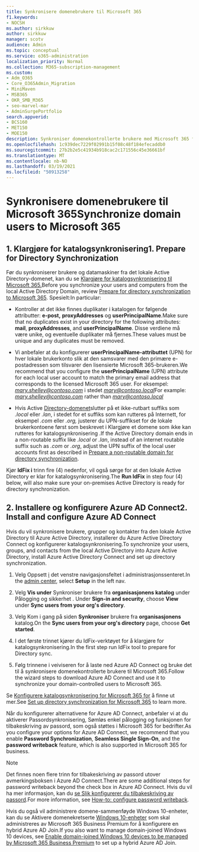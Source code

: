 ```yaml
---
title: Synkronisere domenebrukere til Microsoft 365
f1.keywords:
- NOCSH
ms.author: sirkkuw
author: sirkkuw
manager: scotv
audience: Admin
ms.topic: conceptual
ms.service: o365-administration
localization_priority: Normal
ms.collection: M365-subscription-management
ms.custom:
- Adm_O365
- Core_O365Admin_Migration
- MiniMaven
- MSB365
- OKR_SMB_M365
- seo-marvel-mar
- AdminSurgePortfolio
search.appverid:
- BCS160
- MET150
- MOE150
description: Synkroniser domenekontrollerte brukere med Microsoft 365 for bedrifter.
ms.openlocfilehash: 1c939dec7229f02991b15f08c48f184efecaddb0
ms.sourcegitcommit: 27b2b2e5c41934b918cac2c171556c45e36661bf
ms.translationtype: MT
ms.contentlocale: nb-NO
ms.lasthandoff: 03/19/2021
ms.locfileid: "50913258"
---
```

# <a name="synchronize-domain-users-to-microsoft-365"></a><span data-ttu-id="6ce55-103">Synkronisere domenebrukere til Microsoft 365</span><span class="sxs-lookup"><span data-stu-id="6ce55-103">Synchronize domain users to Microsoft 365</span></span>

## <a name="1-prepare-for-directory-synchronization"></a><span data-ttu-id="6ce55-104">1. Klargjøre for katalogsynkronisering</span><span class="sxs-lookup"><span data-stu-id="6ce55-104">1. Prepare for Directory Synchronization</span></span> 

<span data-ttu-id="6ce55-105">Før du synkroniserer brukere og datamaskiner fra det lokale Active Directory-domenet, kan du se [Klargjøre for katalogsynkronisering til Microsoft 365.](../enterprise/prepare-for-directory-synchronization.md)</span><span class="sxs-lookup"><span data-stu-id="6ce55-105">Before you synchronize your users and computers from the local Active Directory Domain, review [Prepare for directory synchronization to Microsoft 365](../enterprise/prepare-for-directory-synchronization.md).</span></span> <span data-ttu-id="6ce55-106">Spesielt:</span><span class="sxs-lookup"><span data-stu-id="6ce55-106">In particular:</span></span>

   - <span data-ttu-id="6ce55-107">Kontroller at det ikke finnes duplikater i katalogen for følgende attributter: **e-post,** **proxyAddresses** og **userPrincipalName**.</span><span class="sxs-lookup"><span data-stu-id="6ce55-107">Make sure that no duplicates exist in your directory for the following attributes: **mail**, **proxyAddresses**, and **userPrincipalName**.</span></span> <span data-ttu-id="6ce55-108">Disse verdiene må være unike, og eventuelle duplikater må fjernes.</span><span class="sxs-lookup"><span data-stu-id="6ce55-108">These values must be unique and any duplicates must be removed.</span></span>
   
   - <span data-ttu-id="6ce55-109">Vi anbefaler at du konfigurerer **userPrincipalName-attributtet** (UPN) for hver lokale brukerkonto slik at den samsvarer med den primære e-postadressen som tilsvarer den lisensierte Microsoft 365-brukeren.</span><span class="sxs-lookup"><span data-stu-id="6ce55-109">We recommend that you configure the **userPrincipalName** (UPN) attribute for each local user account to match the primary email address that corresponds to the licensed Microsoft 365 user.</span></span> <span data-ttu-id="6ce55-110">For eksempel: *mary.shelley@contoso.com* i stedet *mary@contoso.local*</span><span class="sxs-lookup"><span data-stu-id="6ce55-110">For example: *mary.shelley@contoso.com* rather than *mary@contoso.local*</span></span>
   
   - <span data-ttu-id="6ce55-111">Hvis Active [Directory-domenet](../enterprise/prepare-a-non-routable-domain-for-directory-synchronization.md)slutter på et ikke-rutbart suffiks som *.local* eller *.lan*, i stedet for et suffiks som kan rutteres på Internett, for eksempel *.com* eller *.org,* justerer du UPN-suffikset for de lokale brukerkontoene først som beskrevet i Klargjøre et domene som ikke kan rutteres for katalogsynkronisering .</span><span class="sxs-lookup"><span data-stu-id="6ce55-111">If the Active Directory domain ends in a non-routable suffix like *.local* or *.lan*, instead of an internet routable suffix such as *.com* or *.org*, adjust the UPN suffix of the local user accounts first as described in [Prepare a non-routable domain for directory synchronization](../enterprise/prepare-a-non-routable-domain-for-directory-synchronization.md).</span></span> 

<span data-ttu-id="6ce55-112">Kjør **IdFix i** trinn fire (4) nedenfor, vil også sørge for at den lokale Active Directory er klar for katalogsynkronisering.</span><span class="sxs-lookup"><span data-stu-id="6ce55-112">The **Run IdFix** in step four (4) below, will also make sure your on-premises Active Directory is ready for directory synchronization.</span></span>

## <a name="2-install-and-configure-azure-ad-connect"></a><span data-ttu-id="6ce55-113">2. Installere og konfigurere Azure AD Connect</span><span class="sxs-lookup"><span data-stu-id="6ce55-113">2. Install and configure Azure AD Connect</span></span>

<span data-ttu-id="6ce55-114">Hvis du vil synkronisere brukere, grupper og kontakter fra den lokale Active Directory til Azure Active Directory, installerer du Azure Active Directory Connect og konfigurerer katalogsynkronisering.</span><span class="sxs-lookup"><span data-stu-id="6ce55-114">To synchronize your users, groups, and contacts from the local Active Directory into Azure Active Directory, install Azure Active Directory Connect and set up directory synchronization.</span></span> 

 1. <span data-ttu-id="6ce55-115">Velg Oppsett [i](https://go.microsoft.com/fwlink/p/?linkid=2024339)  det venstre navigasjonsfeltet i administrasjonssenteret.</span><span class="sxs-lookup"><span data-stu-id="6ce55-115">In the [admin center](https://go.microsoft.com/fwlink/p/?linkid=2024339), select **Setup** in the left nav.</span></span>

 2. <span data-ttu-id="6ce55-116">Velg **Vis under** Synkroniser brukere fra **organisasjonens katalog** under Pålogging og sikkerhet . </span><span class="sxs-lookup"><span data-stu-id="6ce55-116">Under **Sign-in and security**, choose **View**  under **Sync users from your org's directory**.</span></span>

 3. <span data-ttu-id="6ce55-117">Velg Kom i gang på siden **Synkroniser** brukere fra **organisasjonens** katalog.</span><span class="sxs-lookup"><span data-stu-id="6ce55-117">On the **Sync users from your org's directory** page, choose **Get started**.</span></span>

 4. <span data-ttu-id="6ce55-118">I det første trinnet kjører du IdFix-verktøyet for å klargjøre for katalogsynkronisering.</span><span class="sxs-lookup"><span data-stu-id="6ce55-118">In the first step  run IdFix tool to prepare for Directory sync.</span></span>

 5. <span data-ttu-id="6ce55-119">Følg trinnene i veiviseren for å laste ned Azure AD Connect og bruke det til å synkronisere domenekontrollerte brukere til Microsoft 365.</span><span class="sxs-lookup"><span data-stu-id="6ce55-119">Follow the wizard steps to download Azure AD Connect and use it to synchronize your domain-controlled users to Microsoft 365.</span></span>


<span data-ttu-id="6ce55-120">Se [Konfigurere katalogsynkronisering for Microsoft 365 for](../enterprise/set-up-directory-synchronization.md) å finne ut mer.</span><span class="sxs-lookup"><span data-stu-id="6ce55-120">See [Set up directory synchronization for Microsoft 365](../enterprise/set-up-directory-synchronization.md) to learn more.</span></span>

<span data-ttu-id="6ce55-121">Når du konfigurerer alternativene for Azure AD Connect, anbefaler vi at du  aktiverer Passordsynkronisering, Sømløs enkel pålogging og funksjonen for tilbakeskriving av passord, som også støttes i Microsoft 365 for bedrifter.</span><span class="sxs-lookup"><span data-stu-id="6ce55-121">As you configure your options for Azure AD Connect, we recommend that you enable **Password Synchronization**, **Seamless Single Sign-On**, and the **password writeback** feature, which is also supported in Microsoft 365 for business.</span></span>

> [!NOTE]
> <span data-ttu-id="6ce55-122">Det finnes noen flere trinn for tilbakeskriving av passord utover avmerkingsboksen i Azure AD Connect.</span><span class="sxs-lookup"><span data-stu-id="6ce55-122">There are some additional steps for password writeback beyond the check box in Azure AD Connect.</span></span> <span data-ttu-id="6ce55-123">Hvis du vil ha mer informasjon, kan du [se Slik konfigurerer du tilbakeskriving av passord](/azure/active-directory/authentication/howto-sspr-writeback).</span><span class="sxs-lookup"><span data-stu-id="6ce55-123">For more information, see [How-to: configure password writeback](/azure/active-directory/authentication/howto-sspr-writeback).</span></span> 

<span data-ttu-id="6ce55-124">Hvis du også vil administrere domene-sammenføyde Windows 10-enheter, kan du se Aktivere domenekretserte [Windows 10-enheter](manage-windows-devices.md) som skal administreres av Microsoft 365 Business Premium for å konfigurere en hybrid Azure AD Join.</span><span class="sxs-lookup"><span data-stu-id="6ce55-124">If you also want to manage domain-joined Windows 10 devices, see [Enable domain-joined Windows 10 devices to be managed by Microsoft 365 Business Premium](manage-windows-devices.md) to set up a hybrid Azure AD Join.</span></span>